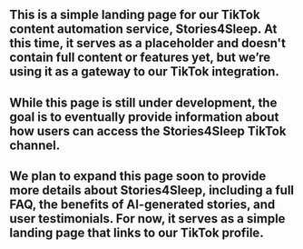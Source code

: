## This is a simple landing page for our TikTok content automation service, Stories4Sleep. At this time, it serves as a placeholder and doesn't contain full content or features yet, but we’re using it as a gateway to our TikTok integration.

## While this page is still under development, the goal is to eventually provide information about how users can access the Stories4Sleep TikTok channel.

## We plan to expand this page soon to provide more details about Stories4Sleep, including a full FAQ, the benefits of AI-generated stories, and user testimonials. For now, it serves as a simple landing page that links to our TikTok profile. 


